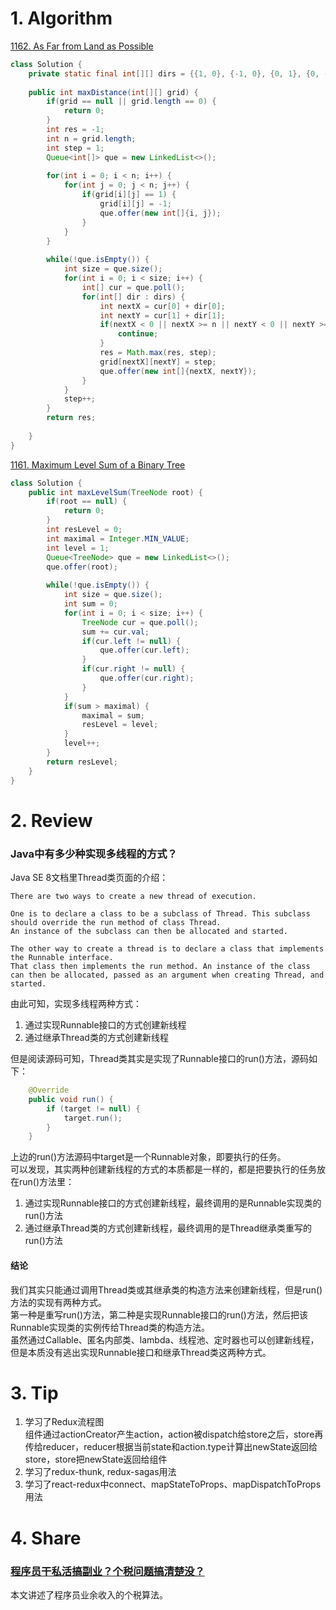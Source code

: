 # 1. Algorithm
[1162. As Far from Land as Possible](leetcode.com/problems/as-far-from-land-as-possible/)
```java
class Solution {
    private static final int[][] dirs = {{1, 0}, {-1, 0}, {0, 1}, {0, -1}};
    
    public int maxDistance(int[][] grid) {
        if(grid == null || grid.length == 0) {
            return 0;
        }
        int res = -1;
        int n = grid.length;
        int step = 1;
        Queue<int[]> que = new LinkedList<>();
        
        for(int i = 0; i < n; i++) {
            for(int j = 0; j < n; j++) {
                if(grid[i][j] == 1) {
                    grid[i][j] = -1;
                    que.offer(new int[]{i, j});
                }
            }
        }
        
        while(!que.isEmpty()) {
            int size = que.size();
            for(int i = 0; i < size; i++) {
                int[] cur = que.poll();
                for(int[] dir : dirs) {
                    int nextX = cur[0] + dir[0];
                    int nextY = cur[1] + dir[1];
                    if(nextX < 0 || nextX >= n || nextY < 0 || nextY >= n || grid[nextX][nextY] != 0) {
                        continue;
                    }
                    res = Math.max(res, step);
                    grid[nextX][nextY] = step;
                    que.offer(new int[]{nextX, nextY});
                }
            }
            step++;
        }
        return res;
        
    }
}
```

[1161. Maximum Level Sum of a Binary Tree](https://leetcode.com/problems/maximum-level-sum-of-a-binary-tree/description/)
```java
class Solution {
    public int maxLevelSum(TreeNode root) {
        if(root == null) {
            return 0;
        }
        int resLevel = 0;
        int maximal = Integer.MIN_VALUE;
        int level = 1;
        Queue<TreeNode> que = new LinkedList<>();
        que.offer(root);
        
        while(!que.isEmpty()) {
            int size = que.size();
            int sum = 0;
            for(int i = 0; i < size; i++) {
                TreeNode cur = que.poll();
                sum += cur.val;
                if(cur.left != null) {
                    que.offer(cur.left);
                }
                if(cur.right != null) {
                    que.offer(cur.right);
                }
            }
            if(sum > maximal) {
                maximal = sum;
                resLevel = level;
            }
            level++;
        }
        return resLevel;
    }
}
```

# 2. Review
### Java中有多少种实现多线程的方式？
Java SE 8文档里Thread类页面的介绍：
```
There are two ways to create a new thread of execution. 

One is to declare a class to be a subclass of Thread. This subclass should override the run method of class Thread. 
An instance of the subclass can then be allocated and started.

The other way to create a thread is to declare a class that implements the Runnable interface. 
That class then implements the run method. An instance of the class can then be allocated, passed as an argument when creating Thread, and started.
```
由此可知，实现多线程两种方式：
  1. 通过实现Runnable接口的方式创建新线程
  2. 通过继承Thread类的方式创建新线程

但是阅读源码可知，Thread类其实是实现了Runnable接口的run()方法，源码如下：

```Java
    @Override
    public void run() {
        if (target != null) {
            target.run();
        }
    }
```
上边的run()方法源码中target是一个Runnable对象，即要执行的任务。 </br>
可以发现，其实两种创建新线程的方式的本质都是一样的，都是把要执行的任务放在run()方法里： </br>
  1. 通过实现Runnable接口的方式创建新线程，最终调用的是Runnable实现类的run()方法
  2. 通过继承Thread类的方式创建新线程，最终调用的是Thread继承类重写的run()方法



#### 结论
我们其实只能通过调用Thread类或其继承类的构造方法来创建新线程，但是run()方法的实现有两种方式。 </br>
第一种是重写run()方法，第二种是实现Runnable接口的run()方法，然后把该Runnable实现类的实例传给Thread类的构造方法。 </br>
虽然通过Callable、匿名内部类、lambda、线程池、定时器也可以创建新线程，但是本质没有逃出实现Runnable接口和继承Thread类这两种方式。 </br>

  
# 3. Tip
  1. 学习了Redux流程图 </br>
     组件通过actionCreator产生action，action被dispatch给store之后，store再传给reducer，reducer根据当前state和action.type计算出newState返回给store，store把newState返回给组件
  2. 学习了redux-thunk, redux-sagas用法
  3. 学习了react-redux中connect、mapStateToProps、mapDispatchToProps用法

  
# 4. Share
### [程序员干私活搞副业？个税问题搞清楚没？](https://mp.weixin.qq.com/s/cO_NQp8ZDvnI06WZ1f15FA)
本文讲述了程序员业余收入的个税算法。




